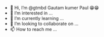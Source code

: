 - 👋 Hi, I’m @gtmbd Gautam kumer Paul 😁😁
- 👀 I’m interested in ...
- 🌱 I’m currently learning ...
- 💞️ I’m looking to collaborate on ...
- 📫 How to reach me ...

<!---
gtmbd/gtmbd is a ✨ special ✨ repository because its `README.md` (this file) appears on your GitHub profile.
You can click the Preview link to take a look at your changes.
--->
